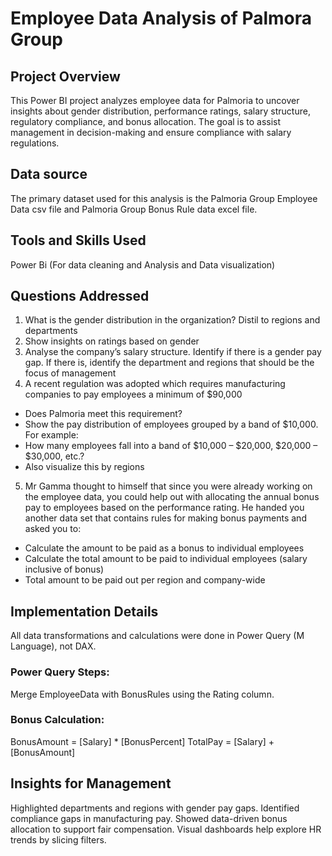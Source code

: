 # Employee Data Analysis of Palmora Group
## Project Overview
This Power BI project analyzes employee data for Palmoria to 
uncover insights about gender distribution, performance ratings, 
salary structure, regulatory compliance, and bonus allocation. 
The goal is to assist management in decision-making and ensure 
compliance with salary regulations.

## Data source
The primary dataset used for this analysis is the Palmoria Group Employee Data csv file and
Palmoria Group Bonus Rule data excel file.

## Tools and Skills Used
Power Bi (For data cleaning and Analysis and Data visualization)

## Questions Addressed
1. What is the gender distribution in the organization? Distil to regions and 
departments 
2. Show insights on ratings based on gender 
3. Analyse the company’s salary structure. Identify if there is a gender pay gap. If 
there is, identify the department and regions that should be the focus of 
management 
4. A recent regulation was adopted which requires manufacturing companies to pay 
employees a minimum of $90,000 
- Does Palmoria meet this requirement?
- Show the pay distribution of employees grouped by a band of $10,000. For example: 
- How many employees fall into a band of $10,000 – $20,000, $20,000 – $30,000, 
etc.?
- Also visualize this by regions
5. Mr Gamma thought to himself that since you were already working on the employee 
data, you could help out with allocating the annual bonus pay to employees based on the 
performance rating. He handed you another data set that contains rules for making bonus 
payments and asked you to: 
- Calculate the amount to be paid as a bonus to individual employees
- Calculate the total amount to be paid to individual employees (salary inclusive of 
bonus)
- Total amount to be paid out per region and company-wide

## Implementation Details
All data transformations and calculations were done in Power Query (M Language), not DAX.
### Power Query Steps:
Merge EmployeeData with BonusRules using the Rating column.
### Bonus Calculation:
BonusAmount = [Salary] * [BonusPercent]
TotalPay = [Salary] + [BonusAmount]

## Insights for Management
Highlighted departments and regions with gender pay gaps.
Identified compliance gaps in manufacturing pay.
Showed data-driven bonus allocation to support fair compensation.
Visual dashboards help explore HR trends by slicing filters.

